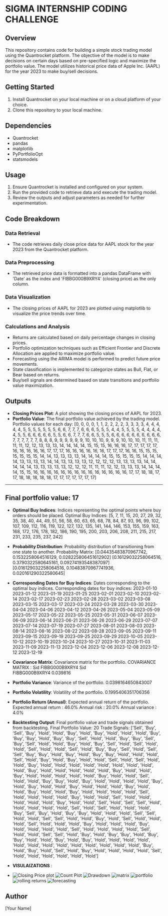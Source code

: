 # SIGMA INTERNSHIP CODING CHALLENGE

## Overview
This repository contains code for building a simple stock trading model using the Quantrocket platform. The objective of the model is to make decisions on certain days based on pre-specified logic and maximize the portfolio value. The model utilizes historical price data of Apple Inc. (AAPL) for the year 2023 to make buy/sell decisions.

## Getting Started
1. Install Quantrocket on your local machine or on a cloud platform of your choice.
2. Clone this repository to your local machine.

## Dependencies
- Quantrocket
- pandas
- matplotlib
- PyPortfolioOpt
- statsmodels

## Usage
1. Ensure Quantrocket is installed and configured on your system.
2. Run the provided code to retrieve data and execute the trading model.
3. Review the outputs and adjust parameters as needed for further experimentation.

## Code Breakdown

### Data Retrieval
- The code retrieves daily close price data for AAPL stock for the year 2023 from the Quantrocket platform.

### Data Preprocessing
- The retrieved price data is formatted into a pandas DataFrame with 'Date' as the index and 'FIBBG000B9XRY4' (closing price) as the only column.

### Data Visualization
- The closing prices of AAPL for 2023 are plotted using matplotlib to visualize the price trends over time.

### Calculations and Analysis
- Returns are calculated based on daily percentage changes in closing prices.
- Portfolio optimization techniques such as Efficient Frontier and Discrete Allocation are applied to maximize portfolio value.
- Forecasting using the ARIMA model is performed to predict future price movements.
- State classification is implemented to categorize states as Bull, Flat, or Bear based on returns.
- Buy/sell signals are determined based on state transitions and portfolio value maximization.

## Outputs
- **Closing Prices Plot**: A plot showing the closing prices of AAPL for 2023.
- **Portfolio Value**: The final portfolio value achieved by the trading model.
    Portfolio values for each day: [0, 0, 0, 0, 1, 1, 2, 2, 2, 2, 3, 3, 3, 3, 4, 4, 4, 4, 4, 5, 5, 5, 5, 5, 5, 5, 6, 6, 7, 7, 7, 6, 6, 6, 5, 5, 5, 4, 4, 5, 5, 5, 5, 4, 4, 4, 4, 4, 5, 5, 6, 6, 6, 6, 6, 5, 5, 6, 6, 7, 7, 7, 6, 6, 5, 5, 5, 6, 6, 6, 6, 6, 6, 6, 6, 6, 6, 7, 7, 7, 7, 7, 7, 8, 8, 8, 9, 9, 9, 9, 9, 9, 10, 10, 10, 9, 9, 9, 10, 10, 10, 11, 11, 11, 11, 11, 12, 12, 13, 13, 13, 14, 14, 14, 14, 15, 15, 15, 16, 16, 16, 17, 17, 17, 17, 17, 16, 16, 16, 16, 16, 17, 17, 17, 16, 16, 16, 16, 16, 16, 17, 17, 17, 16, 16, 15, 15, 15, 15, 15, 15, 15, 14, 14, 13, 13, 13, 13, 14, 14, 14, 14, 15, 15, 15, 15, 15, 14, 14, 14, 14, 13, 13, 13, 13, 14, 14, 13, 13, 13, 13, 12, 12, 12, 12, 13, 13, 13, 13, 14, 14, 14, 14, 14, 13, 13, 13, 13, 13, 12, 12, 12, 11, 11, 11, 12, 12, 13, 13, 13, 14, 14, 14, 14, 15, 15, 16, 16, 16, 16, 16, 16, 16, 16, 16, 16, 16, 16, 16, 16, 17, 17, 18, 18, 17, 17, 18, 18, 18, 18, 18, 17, 17, 17, 17, 17, 17, 17]
-----------------------------------------------------------
Final portfolio value: 17
-----------------------------------------------------------

- **Optimal Buy Indices**: Indices representing the optimal points where buy orders should be placed.
  Optimal Buy Indices: [5, 7, 11, 15, 20, 27, 29, 32, 35, 38, 40, 44, 49, 51, 56, 58, 60, 63, 65, 68, 78, 84, 87, 93, 96, 99, 102, 107, 109, 112, 116, 119, 122, 127, 132, 135, 141, 144, 146, 153, 155, 159, 163, 168, 172, 176, 178, 182, 186, 190, 195, 200, 203, 206, 208, 211, 215, 217, 231, 233, 235, 237, 242]

- **Probability Distribution**: Probability distribution of transitioning from one state to another.
  Probability Matrix:
[0.04435483870967742, 0.1532258064516129, 0.028225806451612902]
[0.16129032258064516, 0.3790322580645161, 0.09274193548387097]
[0.016129032258064516, 0.10483870967741936, 0.020161290322580645]

- **Corresponding Dates for Buy Indices**: Dates corresponding to the optimal buy indices.
    Corresponding dates for buy indices:
2023-01-10
2023-01-12
2023-01-19
2023-01-25
2023-02-01
2023-02-10
2023-02-14
2023-02-17
2023-02-23
2023-02-28
2023-03-02
2023-03-08
2023-03-15
2023-03-17
2023-03-24
2023-03-28
2023-03-30
2023-04-04
2023-04-06
2023-04-12
2023-04-26
2023-05-04
2023-05-09
2023-05-17
2023-05-22
2023-05-25
2023-05-31
2023-06-07
2023-06-09
2023-06-14
2023-06-21
2023-06-26
2023-06-29
2023-07-07
2023-07-14
2023-07-19
2023-07-27
2023-08-01
2023-08-03
2023-08-14
2023-08-16
2023-08-22
2023-08-28
2023-09-05
2023-09-11
2023-09-15
2023-09-19
2023-09-25
2023-09-29
2023-10-05
2023-10-12
2023-10-19
2023-10-24
2023-10-27
2023-10-31
2023-11-03
2023-11-09
2023-11-13
2023-12-04
2023-12-06
2023-12-08
2023-12-12
2023-12-19
- **Covariance Matrix**: Covariance matrix for the portfolio.
    COVARIANCE MATRIX :  Sid             FIBBG000B9XRY4
Sid                           
FIBBG000B9XRY4        0.039816

- **Portfolio Variance**: Variance of the portfolio.
  0.0398164650843007
  
- **Portfolio Volatility**: Volatility of the portfolio.
   0.1995406351706356
- **Portfolio Return (Annual)**: Expected annual return of the portfolio.
  Expected annual return :  46.0%
  Annual risk            :  20.0%
  Annual variance        :  4.0%

- **Backtesting Output**: Final portfolio value and trade signals obtained from backtesting.
    Final Portfolio Value: 20
Trade Signals: ['Sell', 'Buy', 'Sell', 'Buy', 'Hold', 'Hold', 'Buy', 'Hold', 'Buy', 'Hold', 'Hold', 'Hold', 'Buy', 'Buy', 'Buy', 'Hold', 'Buy', 'Buy', 'Sell', 'Hold', 'Hold', 'Buy', 'Buy', 'Sell', 'Buy', 'Sell', 'Hold', 'Hold', 'Buy', 'Hold', 'Buy', 'Sell', 'Hold', 'Sell', 'Hold', 'Hold', 'Sell', 'Hold', 'Hold', 'Sell', 'Hold', 'Buy', 'Buy', 'Sell', 'Hold', 'Sell', 'Sell', 'Buy', 'Buy', 'Hold', 'Buy', 'Hold', 'Buy', 'Buy', 'Hold', 'Hold', 'Hold', 'Sell', 'Hold', 'Buy', 'Hold', 'Buy', 'Hold', 'Hold', 'Sell', 'Hold', 'Sell', 'Hold', 'Hold', 'Buy', 'Hold', 'Hold', 'Hold', 'Hold', 'Hold', 'Hold', 'Hold', 'Hold', 'Hold', 'Buy', 'Hold', 'Hold', 'Hold', 'Hold', 'Hold', 'Buy', 'Hold', 'Hold', 'Buy', 'Hold', 'Hold', 'Hold', 'Hold', 'Hold', 'Buy', 'Hold', 'Hold', 'Sell', 'Hold', 'Hold', 'Buy', 'Buy', 'Hold', 'Buy', 'Hold', 'Hold', 'Hold', 'Hold', 'Buy', 'Hold', 'Buy', 'Hold', 'Hold', 'Buy', 'Hold', 'Hold', 'Hold', 'Buy', 'Hold', 'Hold', 'Buy', 'Hold', 'Hold', 'Buy', 'Hold', 'Hold', 'Hold', 'Hold', 'Sell', 'Hold', 'Hold', 'Hold', 'Hold', 'Buy', 'Hold', 'Hold', 'Sell', 'Hold', 'Hold', 'Hold', 'Hold', 'Hold', 'Buy', 'Hold', 'Hold', 'Sell', 'Hold', 'Sell', 'Sell', 'Hold', 'Hold', 'Hold', 'Hold', 'Hold', 'Sell', 'Hold', 'Sell', 'Hold', 'Hold', 'Hold', 'Buy', 'Sell', 'Buy', 'Hold', 'Buy', 'Buy', 'Hold', 'Hold', 'Hold', 'Sell', 'Sell', 'Hold', 'Hold', 'Sell', 'Sell', 'Hold', 'Hold', 'Buy', 'Hold', 'Sell', 'Hold', 'Hold', 'Hold', 'Sell', 'Hold', 'Hold', 'Hold', 'Buy', 'Hold', 'Hold', 'Hold', 'Buy', 'Hold', 'Hold', 'Hold', 'Hold', 'Sell', 'Hold', 'Hold', 'Hold', 'Hold', 'Sell', 'Hold', 'Hold', 'Sell', 'Sell', 'Hold', 'Buy', 'Hold', 'Buy', 'Buy', 'Hold', 'Buy', 'Buy', 'Hold', 'Hold', 'Buy', 'Hold', 'Buy', 'Hold', 'Hold', 'Hold', 'Hold', 'Hold', 'Hold', 'Hold', 'Hold', 'Hold', 'Hold', 'Hold', 'Hold', 'Hold', 'Buy', 'Hold', 'Buy', 'Hold', 'Sell', 'Hold', 'Buy', 'Hold', 'Hold', 'Hold', 'Hold', 'Sell', 'Hold', 'Hold', 'Hold', 'Hold', 'Hold', 'Hold']

- **VISULAIZATIONS** :
- 
  ![Closing Price plot ](https://github.com/varshasenthil2003/Sigma-Internship-Coding-Challenge/blob/main/Visualizations/closing%20price.png)
  ![Count Plot](https://github.com/varshasenthil2003/Sigma-Internship-Coding-Challenge/blob/main/Visualizations/closing%20price.png)
  ![Drawdown](https://github.com/varshasenthil2003/Sigma-Internship-Coding-Challenge/blob/main/Visualizations/closing%20price.png)
  ![matrix ](https://github.com/varshasenthil2003/Sigma-Internship-Coding-Challenge/blob/main/Visualizations/closing%20price.png)
  ![portfolio ](https://github.com/varshasenthil2003/Sigma-Internship-Coding-Challenge/blob/main/Visualizations/closing%20price.png)
  ![rolling returns ](https://github.com/varshasenthil2003/Sigma-Internship-Coding-Challenge/blob/main/Visualizations/closing%20price.png)
  ![forecasting ](https://github.com/varshasenthil2003/Sigma-Internship-Coding-Challenge/blob/main/Visualizations/closing%20price.png)

## Author
[Your Name]

